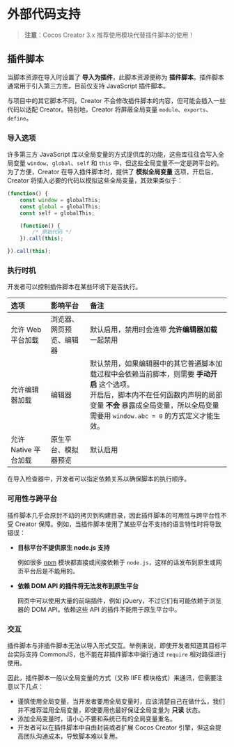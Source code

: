 # 外部代码支持

> **注意**：Cocos Creator 3.x 推荐使用模块代替插件脚本的使用！

## 插件脚本

当脚本资源在导入时设置了 **导入为插件**，此脚本资源便称为 **插件脚本**。插件脚本通常用于引入第三方库。目前仅支持 JavaScript 插件脚本。

与项目中的其它脚本不同，Creator 不会修改插件脚本的内容，但可能会插入一些代码以适配 Creator。特别地，Creator 将屏蔽全局变量 `module`、`exports`、`define`。

### 导入选项

许多第三方 JavaScript 库以全局变量的方式提供库的功能，这些库往往会写入全局变量 `window`、`global`、`self` 和 `this` 中，但这些全局变量不一定是跨平台的。为了方便，Creator 在导入插件脚本时，提供了 **模拟全局变量** 选项，开启后，Creator 将插入必要的代码以模拟这些全局变量，其效果类似于：

```js
(function() {
    const window = globalThis;
    const global = globalThis;
    const self = globalThis;

    (function() {
        /* 原始代码 */
    }).call(this);

}).call(this);
```

### 执行时机

开发者可以控制插件脚本在某些环境下是否执行。

| 选项 | 影响平台 | 备注 |
| :-------- | :----------- | :----------- |
| 允许 Web 平台加载 | 浏览器、网页预览、编辑器 | 默认启用，禁用时会连带 **允许编辑器加载** 一起禁用 |
| 允许编辑器加载 | 编辑器 | 默认禁用，如果编辑器中的其它普通脚本加载过程中会依赖当前脚本，则需要 **手动开启** 这个选项。<br>开启后，脚本内不在任何函数内声明的局部变量 **不会** 暴露成全局变量，所以全局变量需要用 `window.abc = 0` 的方式定义才能生效。 |
| 允许 Native 平台加载 | 原生平台、模拟器预览 | 默认启用 |

在导入检查器中，开发者可以指定依赖关系以确保脚本的执行顺序。

### 可用性与跨平台

插件脚本几乎会原封不动的拷贝到构建目录，因此插件脚本的可用性与跨平台性不受 Creator 保障。例如，当插件脚本使用了某些平台不支持的语言特性时将导致错误：

- **目标平台不提供原生 node.js 支持**

  例如很多 [npm](https://www.npmjs.com/) 模块都直接或间接依赖于 `node.js`，这样的话发布到原生或网页平台后是不能用的。

- **依赖 DOM API 的插件将无法发布到原生平台**

  网页中可以使用大量的前端插件，例如 jQuery，不过它们有可能依赖于浏览器的 DOM API。依赖这些 API 的插件不能用于原生平台中。

### 交互

插件脚本与非插件脚本无法以导入形式交互。举例来说，即使开发者知道其目标平台实际支持 CommonJS，也不能在非插件脚本中强行通过 `require` 相对路径进行使用。

因此，插件脚本一般以全局变量的方式（又称 IIFE 模块格式）来通讯，但需要注意以下几点：

- 谨慎使用全局变量，当开发者要用全局变量时，应该清楚自己在做什么，我们并不推荐滥用全局变量，即使要用也最好保证全局变量为 **只读** 状态。
- 添加全局变量时，请小心不要和系统已有的全局变量重名。
- 开发者可以在插件脚本中自由封装或者扩展 Cocos Creator 引擎，但这会提高团队沟通成本，导致脚本难以复用。

